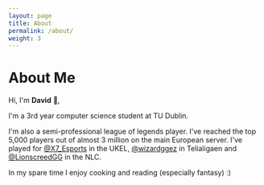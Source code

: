 ```yaml
---
layout: page
title: About
permalink: /about/
weight: 3
---
```


# **About Me**

Hi, I'm **David** :wave:,

I'm a 3rd year computer science student at TU Dublin.

I'm also a semi-professional league of legends player. I've reached the top 5,000 players out of almost 3 million on the main European server. I've played for [@X7_Esports](https://twitter.com/X7_Esports) in the UKEL, [@wizardggez](https://twitter.com/wizardggez) in Telialigaen and [@LionscreedGG](https://twitter.com/LionsCreedGG) in the NLC.

In my spare time I enjoy cooking and reading (especially fantasy) :)
